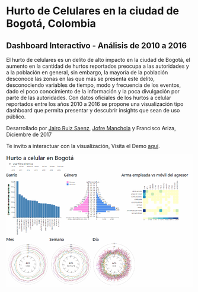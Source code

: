 # Hurto de Celulares en la ciudad de Bogotá, Colombia
## Dashboard Interactivo - Análisis de 2010 a 2016

El hurto de celulares es un delito de alto impacto en la ciudad de Bogotá, el aumento en la cantidad de hurtos reportados
preocupa a las autoridades y a la población en general, sin embargo, la mayoría de la población desconoce las zonas en las que
más se presenta este delito, desconociendo variables de tiempo, modo y frecuencia de los eventos, dado el poco conocimiento de la
información y la poca divulgación por parte de las autoridades. Con datos oficiales de los hurtos a celular reportados entre los años
2010 a 2016 se propone una visualización tipo dashboard que permita presentar y descubrir insights que sean de uso público.

Desarrollado por [Jairo Ruiz Saenz](https://github.com/jairoruizsaenz), [Jofre Manchola](https://github.com/jofremanchola) y Francisco Ariza, Diciembre de 2017

Te invito a interactuar con la visualización, Visita el Demo [aquí](https://jairoruizsaenz.github.io/dashboard-hurto-celulares/).

[!["gif de la aplicación real"](img/Animación.gif)](https://jairoruizsaenz.github.io/dashboard-hurto-celulares/)
